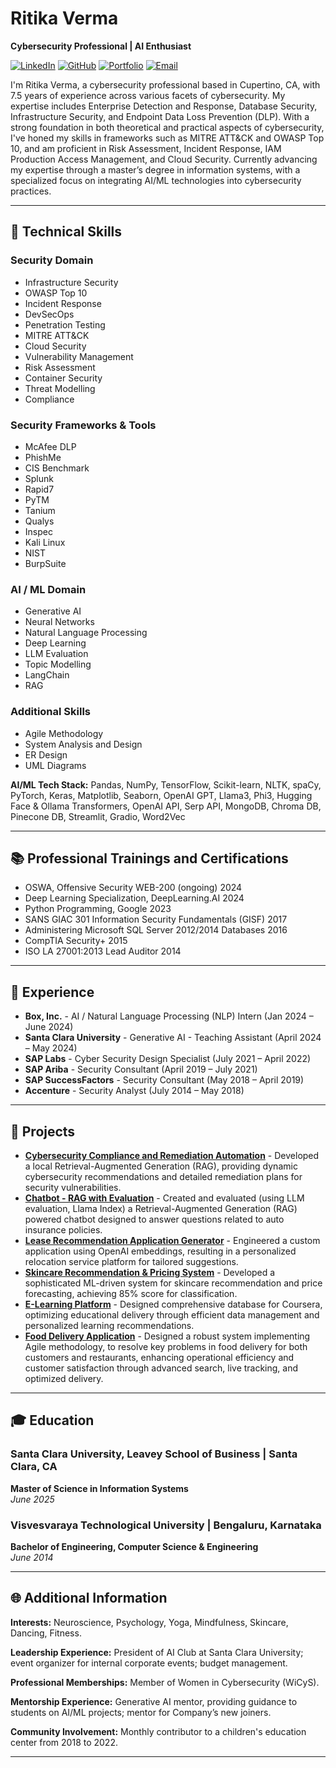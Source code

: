 # Ritika Verma

**Cybersecurity Professional | AI Enthusiast**

[![LinkedIn](https://img.shields.io/badge/-LinkedIn-0072b1?style=flat&logo=linkedin&logoColor=white)](https://www.linkedin.com/in/ritikaverma7/)
[![GitHub](https://img.shields.io/badge/-GitHub-333?style=flat&logo=github&logoColor=white)](https://github.com/RitikaVerma7)
[![Portfolio](https://img.shields.io/badge/-Portfolio-blueviolet?style=flat&logo=internet-explorer&logoColor=white)](https://ritikaverma.tech/)
[![Email](https://img.shields.io/badge/-Email-D14836?style=flat&logo=gmail&logoColor=white)](mailto:ritika.tanwar7@gmail.com)


I'm Ritika Verma, a cybersecurity professional based in Cupertino, CA, with 7.5 years of experience across various facets of cybersecurity. My expertise includes Enterprise Detection and Response, Database Security, Infrastructure Security, and Endpoint Data Loss Prevention (DLP). With a strong foundation in both theoretical and practical aspects of cybersecurity, I've honed my skills in frameworks such as MITRE ATT&CK and OWASP Top 10, and am proficient in Risk Assessment, Incident Response, IAM Production Access Management, and Cloud Security. Currently advancing my expertise through a master’s degree in information systems, with a specialized focus on integrating AI/ML technologies into cybersecurity practices. 

---

## 🔧 Technical Skills

### Security Domain
- Infrastructure Security
- OWASP Top 10
- Incident Response
- DevSecOps
- Penetration Testing
- MITRE ATT&CK
- Cloud Security
- Vulnerability Management
- Risk Assessment
- Container Security
- Threat Modelling
- Compliance

### Security Frameworks & Tools
- McAfee DLP
- PhishMe
- CIS Benchmark
- Splunk
- Rapid7
- PyTM
- Tanium
- Qualys
- Inspec
- Kali Linux
- NIST
- BurpSuite

### AI / ML Domain
- Generative AI
- Neural Networks
- Natural Language Processing
- Deep Learning
- LLM Evaluation
- Topic Modelling
- LangChain
- RAG


### Additional Skills
- Agile Methodology
- System Analysis and Design
- ER Design
- UML Diagrams

**AI/ML Tech Stack:** Pandas, NumPy, TensorFlow, Scikit-learn, NLTK, spaCy, PyTorch, Keras, Matplotlib, Seaborn, OpenAI GPT, Llama3, Phi3, Hugging Face & Ollama Transformers, OpenAI API, Serp API, MongoDB, Chroma DB, Pinecone DB, Streamlit, Gradio, Word2Vec

---

## 📚 Professional Trainings and Certifications
- OSWA, Offensive Security WEB-200 (ongoing) 2024
- Deep Learning Specialization, DeepLearning.AI 2024
- Python Programming, Google 2023
- SANS GIAC 301 Information Security Fundamentals (GISF) 2017
- Administering Microsoft SQL Server 2012/2014 Databases 2016
- CompTIA Security+ 2015
- ISO LA 27001:2013 Lead Auditor 2014

---

## 💼 Experience

- **Box, Inc.** - AI / Natural Language Processing (NLP) Intern (Jan 2024 – June 2024)
- **Santa Clara University** - Generative AI - Teaching Assistant (April 2024 – May 2024)
- **SAP Labs** - Cyber Security Design Specialist (July 2021 – April 2022)
- **SAP Ariba** - Security Consultant (April 2019 – July 2021)
- **SAP SuccessFactors** - Security Consultant (May 2018 – April 2019)
- **Accenture** - Security Analyst (July 2014 – May 2018)

---

## 🔬 Projects
- **[Cybersecurity Compliance and Remediation Automation](https://github.com/RitikaVerma7/GenerativeAI/tree/main/Cybersecurity%20Recommendation%20%26%20Compliance%20Project)** - Developed a local Retrieval-Augmented Generation (RAG), providing dynamic cybersecurity recommendations and detailed remediation plans for security vulnerabilities.
- **[Chatbot - RAG with Evaluation](https://github.com/RitikaVerma7/Chatbot-RAG_with_Evaluation)** - Created and evaluated (using LLM evaluation, Llama Index) a Retrieval-Augmented Generation (RAG) powered chatbot designed to answer questions related to auto insurance policies.
- **[Lease Recommendation Application Generator](https://github.com/RitikaVerma7/GenerativeAI/tree/main/Lease%20Recommendation%20Project)** - Engineered a custom application using OpenAI embeddings, resulting in a personalized relocation service platform for tailored suggestions.
- **[Skincare Recommendation & Pricing System](https://github.com/RitikaVerma7/MachineLearning/tree/main/ML%20Skincare%20Project)** - Developed a sophisticated ML-driven system for skincare recommendation and price forecasting, achieving 85% score for classification.
- **[E-Learning Platform](https://github.com/RitikaVerma7)** - Designed comprehensive database for Coursera, optimizing educational delivery through efficient data management and personalized learning recommendations.
- **[Food Delivery Application](https://github.com/RitikaVerma7)** - Designed a robust system implementing Agile methodology, to resolve key problems in food delivery for both customers and restaurants, enhancing operational efficiency and customer satisfaction through advanced search, live tracking, and optimized delivery.


---

## 🎓 Education

### Santa Clara University, Leavey School of Business | Santa Clara, CA
**Master of Science in Information Systems**  
*June 2025*

### Visvesvaraya Technological University | Bengaluru, Karnataka
**Bachelor of Engineering, Computer Science & Engineering**  
*June 2014*

---

## 🌐 Additional Information

**Interests:** Neuroscience, Psychology, Yoga, Mindfulness, Skincare, Dancing, Fitness.

**Leadership Experience:** President of AI Club at Santa Clara University; event organizer for internal corporate events; budget management.

**Professional Memberships:** Member of Women in Cybersecurity (WiCyS).

**Mentorship Experience:** Generative AI mentor, providing guidance to students on AI/ML projects; mentor for Company’s new joiners.

**Community Involvement:** Monthly contributor to a children's education center from 2018 to 2022.

---
